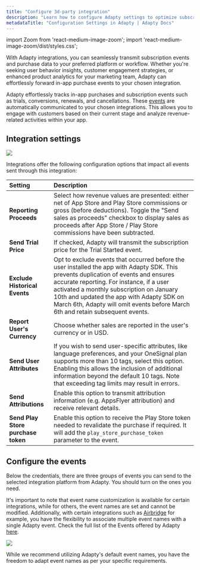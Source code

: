 ```yaml
---
title: "Configure 3d-party integration"
description: "Learn how to configure Adapty settings to optimize subscription management."
metadataTitle: "Configuration Settings in Adapty | Adapty Docs"
---
```


import Zoom from 'react-medium-image-zoom';
import 'react-medium-image-zoom/dist/styles.css';

With Adapty integrations, you can seamlessly transmit subscription events and purchase data to your preferred platform or workflow. Whether you're seeking user behavior insights, customer engagement strategies, or enhanced product analytics for your marketing team, Adapty can effortlessly forward in-app purchase events to your chosen integration.

Adapty effortlessly tracks in-app purchases and subscription events such as trials, conversions, renewals, and cancellations. These [events](events) are automatically communicated to your chosen integrations. This allows you to engage with customers based on their current stage and analyze revenue-related activities within your app. 

## Integration settings


<Zoom>
  <img src={require('./img/20bf659-CleanShot_2023-08-22_at_13.26.562x.webp').default}
  style={{
    border: '1px solid #727272', /* border width and color */
    width: '700px', /* image width */
    display: 'block', /* for alignment */
    margin: '0 auto' /* center alignment */
  }}
/>
</Zoom>





Integrations offer the following configuration options that impact all events sent through this integration:

| Setting                            | Description                                                  |
| :--------------------------------- | :----------------------------------------------------------- |
| **Reporting Proceeds**             | Select how revenue values are presented: either net of App Store and Play Store commissions or gross (before deductions). Toggle the "Send sales as proceeds" checkbox to display sales as proceeds after App Store / Play Store commissions have been subtracted. |
| **Send Trial Price**               | If checked, Adapty will transmit the subscription price for the Trial Started event. |
| **Exclude Historical Events**      | Opt to exclude events that occurred before the user installed the app with Adapty SDK. This prevents duplication of events and ensures accurate reporting. For instance, if a user activated a monthly subscription on January 10th and updated the app with Adapty SDK on March 6th, Adapty will omit events before March 6th and retain subsequent events. |
| **Report User's Currency**         | Choose whether sales are reported in the user's currency or in USD. |
| **Send User Attributes**           | If you wish to send user-specific attributes, like language preferences, and your OneSignal plan supports more than 10 tags, select this option. Enabling this allows the inclusion of additional information beyond the default 10 tags. Note that exceeding tag limits may result in errors. |
| **Send Attributions**              | Enable this option to transmit attribution information (e.g. AppsFlyer attribution) and receive relevant details. |
| **Send Play Store purchase token** | Enable this option to receive the Play Store token needed to revalidate the purchase if required. It will add the `play_store_purchase_token` parameter to the event. |

## Configure the events

Below the credentials, there are three groups of events you can send to the selected integration platform from Adapty. You should turn on the ones you need. 

It's important to note that event name customization is available for certain integrations, while for others, the event names are set and cannot be modified. Additionally, with certain integrations such as [Airbridge](airbridge#events-and-tags) for example, you have the flexibility to associate multiple event names with a single Adapty event. Check the full list of the Events offered by Adapty [here](events).


<Zoom>
  <img src={require('./img/c79f5cd-screencapture-app-adapty-io-integrations-pushwoosh-2023-08-22-13_31_07.webp').default}
  style={{
    border: '1px solid #727272', /* border width and color */
    width: '700px', /* image width */
    display: 'block', /* for alignment */
    margin: '0 auto' /* center alignment */
  }}
/>
</Zoom>





While we recommend utilizing Adapty's default event names, you have the freedom to adapt event names as per your specific requirements.